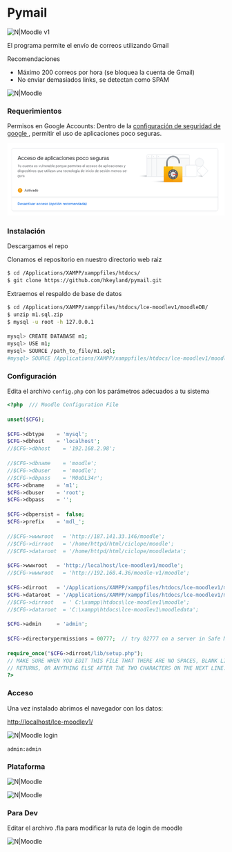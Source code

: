 # Pymail

![N|Moodle v1](./pantallas/home.png?raw=true "Title")

El programa permite el envío de correos utilizando Gmail

Recomendaciones
  - Máximo 200 correos por hora (se bloquea la cuenta de Gmail)
  - No enviar demasiados links, se detectan como SPAM


![N|Moodle ](./pantallas/contenido.png?raw=true "Title")

### Requerimientos

Permisos en Google Accounts:
Dentro de la [configuración de seguridad de google ](https://myaccount.google.com/security), permitir el uso de aplicaciones poco seguras.

![N|Habilitar ](./permisos.png?raw=true "Permisos")

### Instalación

Descargamos el repo 

Clonamos el repositorio en nuestro directorio web raiz

```sh
$ cd /Applications/XAMPP/xamppfiles/htdocs/
$ git clone https://github.com/hkeyland/pymail.git
```

Extraemos el respaldo de base de datos

```sh
$ cd /Applications/XAMPP/xamppfiles/htdocs/lce-moodlev1/moodleDB/
$ unzip m1.sql.zip
$ mysql -u root -h 127.0.0.1

mysql> CREATE DATABASE m1;
mysql> USE m1;
mysql> SOURCE /path_to_file/m1.sql;
#mysql> SOURCE /Applications/XAMPP/xamppfiles/htdocs/lce-moodlev1/moodleDB/m1.sql;
```



### Configuración

Edita el archivo `config.php` con los parámetros adecuados a tu sistema 

```php
<?php  /// Moodle Configuration File 

unset($CFG);

$CFG->dbtype    = 'mysql';
$CFG->dbhost    = 'localhost';
//$CFG->dbhost    = '192.168.2.98';

//$CFG->dbname    = 'moodle';
//$CFG->dbuser    = 'moodle';
//$CFG->dbpass    = 'M0oDL34r';
$CFG->dbname    = 'm1';
$CFG->dbuser    = 'root';
$CFG->dbpass    = '';

$CFG->dbpersist =  false;
$CFG->prefix    = 'mdl_';

//$CFG->wwwroot   = 'http://187.141.33.146/moodle';
//$CFG->dirroot   = '/home/httpd/html/ciclope/moodle';
//$CFG->dataroot  = '/home/httpd/html/ciclope/moodledata';

$CFG->wwwroot   = 'http://localhost/lce-moodlev1/moodle';
//$CFG->wwwroot   = 'http://192.168.4.36/moodle-v1/moodle';

$CFG->dirroot   = '/Applications/XAMPP/xamppfiles/htdocs/lce-moodlev1/moodle';
$CFG->dataroot  = '/Applications/XAMPP/xamppfiles/htdocs/lce-moodlev1/moodledata';
//$CFG->dirroot   = ' C:\xampp\htdocs\lce-moodlev1\moodle';
//$CFG->dataroot  = 'C:\xampp\htdocs\lce-moodlev1\moodledata';

$CFG->admin     = 'admin';

$CFG->directorypermissions = 00777;  // try 02777 on a server in Safe Mode

require_once("$CFG->dirroot/lib/setup.php");
// MAKE SURE WHEN YOU EDIT THIS FILE THAT THERE ARE NO SPACES, BLANK LINES,
// RETURNS, OR ANYTHING ELSE AFTER THE TWO CHARACTERS ON THE NEXT LINE.
?>

```


### Acceso

Una vez instalado abrimos el navegador con los datos:

[http://localhost/lce-moodlev1/](http://localhost/lce-moodlev1/)


![N|Moodle login](./pantallas/login.png?raw=true "Title")

`
admin:admin
`



### Plataforma

![N|Moodle ](./pantallas/moodle.png?raw=true "Title")

![N|Moodle ](./pantallas/moodle-2.png?raw=true "Title")


### Para Dev

Editar el archivo .fla para modificar la ruta de login de moodle

![N|Moodle ](./pantallas/edit-fla-login.png?raw=true "Title")


